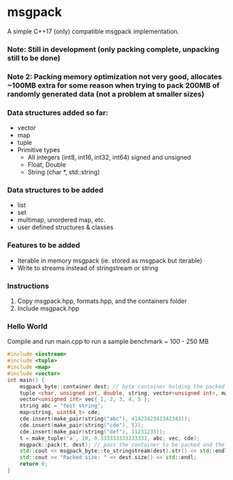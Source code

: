 # msgpack
A simple C++17 (only) compatible msgpack implementation.

### Note: Still in development (only packing complete, unpacking still to be done)

### Note 2: Packing memory optimization not very good, allocates ~100MB extra for some reason when trying to pack 200MB of randomly generated data (not a problem at smaller sizes)

### Data structures added so far:
- vector
- map
- tuple
- Primitive types
    - All integers (int8, int16, int32, int64) signed and unsigned
    - Float, Double
    - String (char *, std::string)



### Data structures to be added
- list
- set
- multimap, unordered map, etc.
- user defined structures & classes


### Features to be added
- Iterable in memory msgpack (ie. stored as msgpack but iterable)
- Write to streams instead of stringstream or string


### Instructions
1. Copy msgpack.hpp, formats.hpp, and the containers folder
2. Include msgpack.hpp

### Hello World
Compile and run main.cpp to run a sample benchmark ~ 100 - 250 MB
```cpp
#include <iostream>
#include <tuple>
#include <map>
#include <vector>
int main() {
    msgpack_byte::container dest; // byte container holding the packed bytes
    tuple <char, unsigned int, double, string, vector<unsigned int>, map<string, uint64_t> > t; // an example container to pack
    vector<unsigned int> vec{ 1, 2, 3, 4, 5 };
    string abc = "test string";
    map<string, uint64_t> cde;
    cde.insert(make_pair(string("abc"), 4142342342342343));
    cde.insert(make_pair(string("cde"), 5));
    cde.insert(make_pair(string("def"), 11231233));
    t = make_tuple('a', 10, 0.333333333333333, abc, vec, cde);
    msgpack::pack(t, dest); // pass the container to be packed and the byte container
    std::cout << msgpack_byte::to_stringstream(dest).str() << std::endl; // return a stringstream of the packed data (in hex)
    std::cout << "Packed size: " << dest.size() << std::endl;
    return 0;
}
```